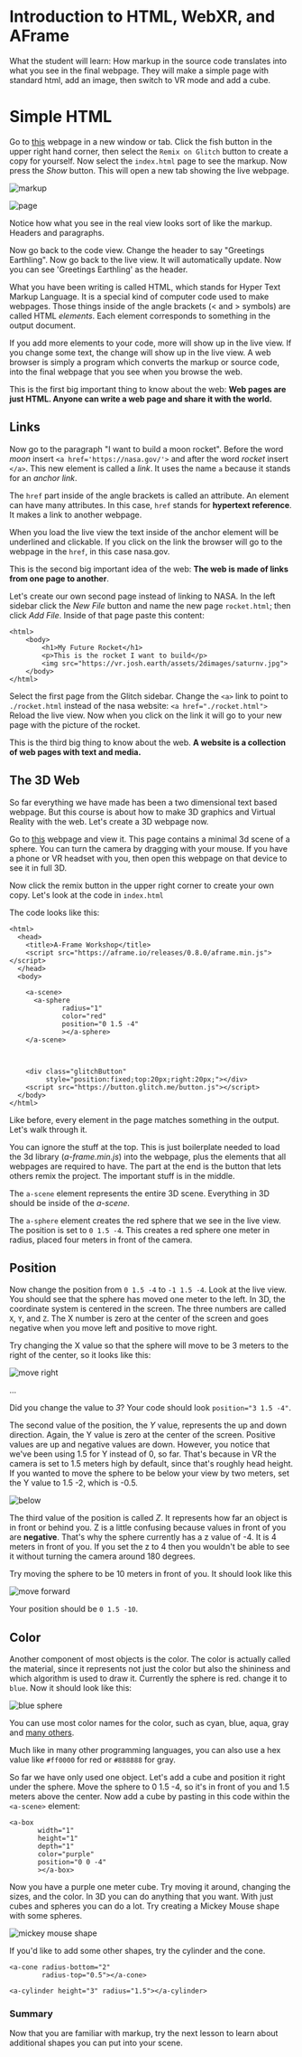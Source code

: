 # Introduction to HTML, WebXR, and AFrame

What the student will learn: How markup in the source code translates
into what you see in the final webpage. They will make a simple page with standard html, add an image, then switch to VR mode and add a cube.

# Simple HTML

Go to [this](https://webxr-workshop-01.glitch.me) webpage in a new window or
tab. Click the fish button in the upper right hand corner, then select the `Remix on Glitch` button to create a copy for yourself.  Now select the `index.html` page to see the markup. Now press the *Show* button. This will open a new tab showing the live webpage.


![markup](images/markup-start.png)

![page](images/page-start.png)


Notice how what you see in the real view looks sort
of like the markup. Headers and paragraphs.

Now go back to the code view. Change the header to
say "Greetings Earthling". Now go back to the live view. It will automatically update. Now you can see 'Greetings Earthling' as the header.

What you have been writing is called HTML, which stands for Hyper Text Markup Language. It is a special kind of computer code used to make webpages.  Those things inside of the angle brackets (< and > symbols) are called HTML *elements*.  Each element corresponds to something in the output document.

If you add more elements to your code, more will show up in the live view. If you change some text, the change will show up in the live view. A web browser is simply a program which converts the markup or source code, into the final webpage that you see when you browse the web.

This is the first big important thing to know about the web: __Web pages are just HTML. Anyone can write a web page and share it with the world.__

## Links

Now go to the paragraph "I want to build a moon rocket". Before the word *moon* insert `<a href='https://nasa.gov/'>` and after the word *rocket* insert `</a>`.  This new element is called a *link*. It uses the name `a` because it stands for an *anchor link*.

The `href` part inside of the angle brackets is called an attribute. An element can have many attributes. In this case, `href` stands for __hypertext reference__.  It makes a link to another webpage.

When you load the live view the text inside of the anchor element will be underlined and clickable. If you click on the link the browser will go to the webpage in the `href`, in this case nasa.gov.

This is the second big important idea of the web:  __The web is made of links from one page to another__.

Let's create our own second page instead of linking to NASA. In the left sidebar click the *New File* button and name the new page `rocket.html`; then click *Add File*.  Inside of that page paste this content:


```
<html>
    <body>
        <h1>My Future Rocket</h1>
        <p>This is the rocket I want to build</p>
        <img src="https://vr.josh.earth/assets/2dimages/saturnv.jpg">
    </body>
</html>
```

Select the first page from the Glitch sidebar. Change the `<a>` link to point to `./rocket.html` instead of the nasa website: `<a href="./rocket.html">`  Reload the live view. Now when you click on the link it will go to your new page with the picture of the rocket.

This is the third big thing to know about the web. __A website is a collection of web pages with text and media.__

## The 3D Web

So far everything we have made has been a two dimensional text based webpage.  But this course is about how to make 3D graphics and Virtual Reality with the web. Let's create a 3D webpage now.

Go to [this](https://webxr-workshop-lesson01b.glitch.me/) webpage and view it. This page contains a minimal 3d scene of a sphere. You can turn the camera by dragging with your mouse. If you have a phone or VR headset with you, then open this webpage on that device to see it in full 3D.

Now click the remix button in the upper right corner to create your own copy. Let's look at the code in `index.html`

The code looks like this:

```
<html>
  <head>
    <title>A-Frame Workshop</title>
    <script src="https://aframe.io/releases/0.8.0/aframe.min.js"></script>
  </head>
  <body>

    <a-scene>
      <a-sphere
             radius="1"
             color="red"
             position="0 1.5 -4"
             ></a-sphere>
    </a-scene>



    <div class="glitchButton"
         style="position:fixed;top:20px;right:20px;"></div>
    <script src="https://button.glitch.me/button.js"></script>    
  </body>
</html>
```

Like before, every element in the page matches something in the output.  Let's walk through it.

You can ignore the stuff at the top. This is just boilerplate needed to load the 3d library (*a-frame.min.js*) into the webpage, plus the elements that all webpages are required to have. The part at the end is the button that lets others remix the project. The important stuff is in the middle.

The `a-scene` element represents the entire 3D scene. Everything in 3D should be inside of the *a-scene*.

The `a-sphere` element creates the red sphere that we see in the live view. The position is set to `0 1.5 -4`. This creates a red sphere one meter in radius, placed four meters in front of the camera.

## Position

Now change the position from `0 1.5 -4` to `-1 1.5 -4`.  Look at the live view. You should see that the sphere has moved one meter to the left. In 3D, the coordinate system is centered in the screen. The three numbers are called `X`, `Y`, and `Z`.  The X number is zero at the center of the screen and goes negative when you move left and positive to move right.  

Try changing the X value so that the sphere will move to be 3 meters to the right of the center, so it looks like this:

![move right](images/move-right.png)

...

Did you change the value to *3*? Your code should look `position="3 1.5 -4"`.

The second value of the position, the *Y* value, represents the up and down direction.  Again, the Y value is zero at the center of the screen. Positive values are up and negative values are down. However, you notice that we've been using 1.5 for Y instead of 0, so far. That's because in VR the camera is set to 1.5 meters high by default, since that's roughly head height. If you wanted to move the sphere to be below your view by two meters, set the Y value to 1.5 -2, which is -0.5.

![below](images/below.png)

The third value of the position is called *Z*. It represents how far an object is in front or behind you.  Z is a little confusing because values in front of you are __negative__. That's why the sphere currently has a z value of -4. It is 4 meters in front of you. If you set the z to 4 then you wouldn't be able to see it without turning the camera around 180 degrees.

Try moving the sphere to be 10 meters in front of you. It should look like this

![move forward](images/move-forward.png)


Your position should be `0 1.5 -10`.

## Color

Another component of most objects is the color. The color is actually called the material, since it represents not just the color but also the shininess and which algorithm is used to draw it.  Currently the sphere is red. change it to `blue`. Now it should look like this:

![blue sphere](images/blue.png)

You can use most color names for the color, such as cyan, blue, aqua, gray and [many others](https://developer.mozilla.org/en-US/docs/Web/CSS/color_value).

Much like in many other programming languages, you can also use a hex value like `#ff0000` for red or `#888888` for gray.

So far we have only used one object. Let's add a cube and position it right under the sphere. Move the sphere to 0 1.5 -4, so it's in front of you and 1.5 meters above the center.  Now add a cube by pasting in this code within the `<a-scene>` element:

```
<a-box
       width="1"
       height="1"
       depth="1"
       color="purple"
       position="0 0 -4"
       ></a-box>
```

Now you have a purple one meter cube. Try moving it around, changing the sizes, and the color.  In 3D you can do anything that you want. With just cubes and spheres you can do a lot. Try creating a Mickey Mouse shape with some spheres.

![mickey mouse shape](images/mickey.png)

If you'd like to add some other shapes, try the cylinder and the cone.

```
<a-cone radius-bottom="2"
        radius-top="0.5"></a-cone>

<a-cylinder height="3" radius="1.5"></a-cylinder>        
```

### Summary

Now that you are familiar with markup, try the next lesson to learn
about additional shapes you can put into your scene.
